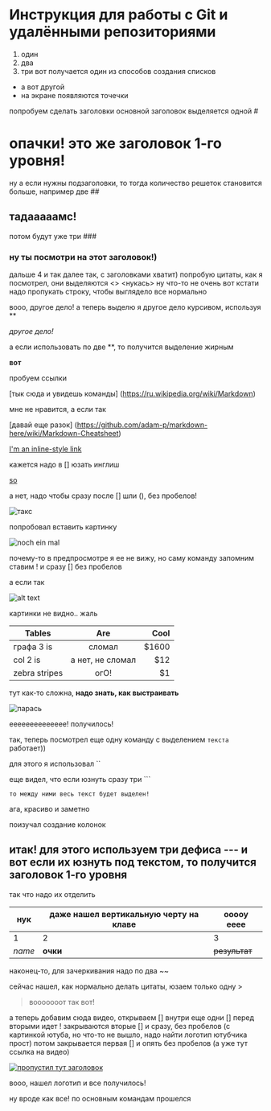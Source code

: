 # Инструкция для работы с Git и удалёнными репозиториями

1. один
2. два
3. три
вот получается один из способов создания списков
* а вот другой
* на экране появляются точечки

попробуем сделать заголовки
 основной заголовок выделяется одной #
 # опачки! это же заголовок 1-го уровня! 
 ну а если нужны подзаголовки, то тогда количество решеток становится больше, например две  ##
 ## тадааааамс!
 потом будут уже три ###
 ### ну ты посмотри на этот заголовок!)
 дальше 4 и так далее
 так, с заголовками хватит)
 попробую цитаты, как я посмотрел, они выделяются <>
 <нукась> ну что-то не очень
вот кстати надо пропукать строку, чтобы выглядело все нормально

вооо, другое дело! а теперь выделю я другое дело курсивом, используя ** 

*другое дело!*

 а если использовать по две **, то получится выделение жирным

 **вот**

пробуем ссылки 

[тык сюда и увидешь команды] (https://ru.wikipedia.org/wiki/Markdown)

мне не нравится, а если так 

[давай еще разок] (https://github.com/adam-p/markdown-here/wiki/Markdown-Cheatsheet)

[I'm an inline-style link](https://www.google.com)

кажется надо в [] юзать инглиш

[so](https://www.google.com)

а нет, надо чтобы сразу после [] шли (), без пробелов!

![такс](https://pikabu.ru/story/ui__486408)

попробовал вставить картинку

![noch ein mal](https://pikabu.ru/story/ui__486408)

почему-то в предпросмотре я ее не вижу, но саму команду запомним ставим ! и сразу [] без пробелов

а если так 

![alt text][logo]

[logo]: https://pikabu.ru/story/ui__486408

картинки не видно.. жаль

| Tables        | Are           | Cool  |
| ------------- |:-------------:| -----:|
| графа 3 is    | сломал | $1600 |
| col 2 is      | а нет, не сломал      |   $12 |
| zebra stripes | огО!      |    $1 |

тут как-то сложна, **надо знать, как выстраивать**

![парась](https://krasivosti.pro/uploads/posts/2021-09/1632394073_6-krasivosti-pro-p-dovolnii-porosenok-zhivotnie-krasivo-foto-6.jpg)

ееееееееееееее! получилось!

так, теперь посмотрел еще одну команду с выделением `текста` работает))

для этого я использовал ``

еще видел, что если юзнуть сразу три ```

``` 
то между ними весь текст будет выделен!
```

ага, красиво и заметно

поизучал создание колонок

итак! для этого используем три дефиса ---
и вот если их юзнуть под текстом, то получится заголовок 1-го уровня
---

так что надо их отделить

нук | даже нашел вертикальную черту на клаве | ооооу ееее
--- | --- | ---
1 | 2 | 3
*name* | **очки** | ~~результат~~


наконец-то, для зачеркивания надо по два ~~

сейчас нашел, как нормально делать цитаты, юзаем только одну >

> вооооооот так вот!

а теперь добавим сюда видео, открываем [] внутри еще одни [] перед вторыми идет ! закрываются вторые [] и сразу, без пробелов (с картинкой ютуба, но что-то не вышло, надо найти логотип ютубчика прост) потом закрывается первая [] и опять без пробелов (а уже тут ссылка на видео)

[![пропустил тут заголовок](https://upload.wikimedia.org/wikipedia/commons/0/09/YouTube_full-color_icon_%282017%29.svg)](https://www.youtube.com/watch?v=FFBTGdEMrQ4)

вооо, нашел логотип и все получилось!

ну вроде как все! по основным командам прошелся
